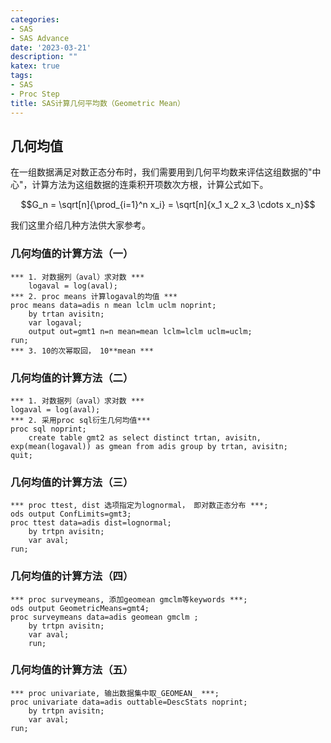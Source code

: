 ```yaml
---
categories:
- SAS
- SAS Advance
date: '2023-03-21'
description: ""
katex: true
tags:
- SAS 
- Proc Step
title: SAS计算几何平均数（Geometric Mean）
---
```


## 几何均值

在一组数据满足对数正态分布时，我们需要用到几何平均数来评估这组数据的"中心"，计算方法为这组数据的连乘积开项数次方根，计算公式如下。

$$G_n = \sqrt[n]{\prod_{i=1}^n x_i} = \sqrt[n]{x_1 x_2 x_3 \cdots x_n}$$

我们这里介绍几种方法供大家参考。

### 几何均值的计算方法（一）

``` sas
*** 1. 对数据列（aval）求对数 ***
    logaval = log(aval);
*** 2. proc means 计算logaval的均值 ***
proc means data=adis n mean lclm uclm noprint;
    by trtan avisitn;
    var logaval;
    output out=gmt1 n=n mean=mean lclm=lclm uclm=uclm;
run;
*** 3. 10的次幂取回， 10**mean ***
```

### 几何均值的计算方法（二）

``` sas
*** 1. 对数据列（aval）求对数 ***
logaval = log(aval);
*** 2. 采用proc sql衍生几何均值***
proc sql noprint;
    create table gmt2 as select distinct trtan, avisitn, exp(mean(logaval)) as gmean from adis group by trtan, avisitn;
quit;
```

### 几何均值的计算方法（三）

``` sas
*** proc ttest, dist 选项指定为lognormal， 即对数正态分布 ***;
ods output ConfLimits=gmt3;
proc ttest data=adis dist=lognormal;
    by trtpn avisitn;
    var aval;
run;
```

### 几何均值的计算方法（四）

``` sas
*** proc surveymeans, 添加geomean gmclm等keywords ***;
ods output GeometricMeans=gmt4;
proc surveymeans data=adis geomean gmclm ;
    by trtpn avisitn;
    var aval;
    run;
```

### 几何均值的计算方法（五）

``` sas
*** proc univariate, 输出数据集中取_GEOMEAN_ ***;
proc univariate data=adis outtable=DescStats noprint;
    by trtpn avisitn;
    var aval;
run;
```
